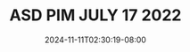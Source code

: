 --- 
title: "ASD PIM JULY 17 2022"
description: "streaming   ASD PIM JULY 17 2022   full vidio new"
date: 2024-11-11T02:30:19-08:00
file_code: "j2oewsabmg1f"
draft: false
cover: "jo3pl8upumjmfhy9.jpg"
tags: ["ASD", "PIM", "JULY", "bokep-indo", "bokep-viral", "bokep-ig"]
length: 3048
fld_id: "1390195"
foldername: "ASD"
categories: ["ASD"]
views: 28
---